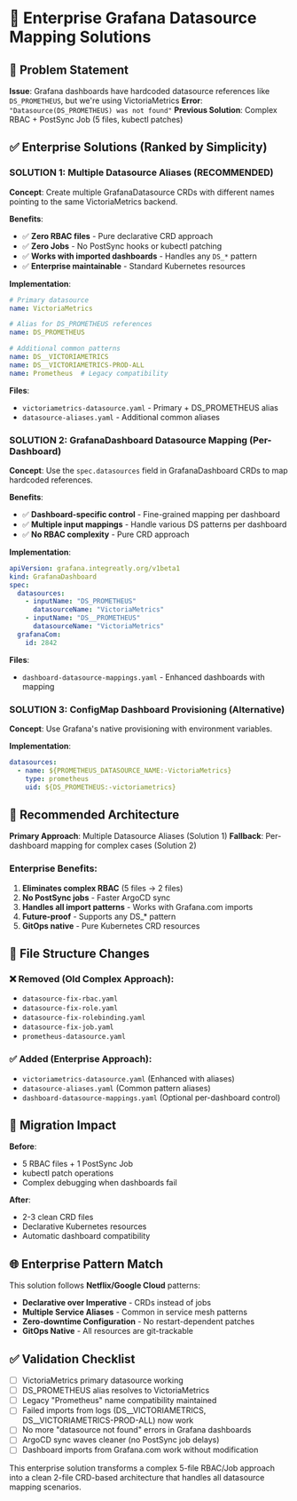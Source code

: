 # 🏢 Enterprise Grafana Datasource Mapping Solutions

## 🚨 Problem Statement

**Issue**: Grafana dashboards have hardcoded datasource references like `DS_PROMETHEUS`, but we're using VictoriaMetrics
**Error**: `"Datasource(DS_PROMETHEUS) was not found"`
**Previous Solution**: Complex RBAC + PostSync Job (5 files, kubectl patches)

## ✅ Enterprise Solutions (Ranked by Simplicity)

### **SOLUTION 1: Multiple Datasource Aliases** (RECOMMENDED)

**Concept**: Create multiple GrafanaDatasource CRDs with different names pointing to the same VictoriaMetrics backend.

**Benefits**:
- ✅ **Zero RBAC files** - Pure declarative CRD approach
- ✅ **Zero Jobs** - No PostSync hooks or kubectl patching
- ✅ **Works with imported dashboards** - Handles any `DS_*` pattern
- ✅ **Enterprise maintainable** - Standard Kubernetes resources

**Implementation**:
```yaml
# Primary datasource
name: VictoriaMetrics

# Alias for DS_PROMETHEUS references
name: DS_PROMETHEUS

# Additional common patterns
name: DS__VICTORIAMETRICS
name: DS__VICTORIAMETRICS-PROD-ALL
name: Prometheus  # Legacy compatibility
```

**Files**:
- `victoriametrics-datasource.yaml` - Primary + DS_PROMETHEUS alias
- `datasource-aliases.yaml` - Additional common aliases

### **SOLUTION 2: GrafanaDashboard Datasource Mapping** (Per-Dashboard)

**Concept**: Use the `spec.datasources` field in GrafanaDashboard CRDs to map hardcoded references.

**Benefits**:
- ✅ **Dashboard-specific control** - Fine-grained mapping per dashboard
- ✅ **Multiple input mappings** - Handle various DS patterns per dashboard
- ✅ **No RBAC complexity** - Pure CRD approach

**Implementation**:
```yaml
apiVersion: grafana.integreatly.org/v1beta1
kind: GrafanaDashboard
spec:
  datasources:
    - inputName: "DS_PROMETHEUS"
      datasourceName: "VictoriaMetrics"
    - inputName: "DS__PROMETHEUS"
      datasourceName: "VictoriaMetrics"
  grafanaCom:
    id: 2842
```

**Files**:
- `dashboard-datasource-mappings.yaml` - Enhanced dashboards with mapping

### **SOLUTION 3: ConfigMap Dashboard Provisioning** (Alternative)

**Concept**: Use Grafana's native provisioning with environment variables.

**Implementation**:
```yaml
datasources:
  - name: ${PROMETHEUS_DATASOURCE_NAME:-VictoriaMetrics}
    type: prometheus
    uid: ${DS_PROMETHEUS:-victoriametrics}
```

## 🎯 Recommended Architecture

**Primary Approach**: Multiple Datasource Aliases (Solution 1)
**Fallback**: Per-dashboard mapping for complex cases (Solution 2)

### Enterprise Benefits:
1. **Eliminates complex RBAC** (5 files → 2 files)
2. **No PostSync jobs** - Faster ArgoCD sync
3. **Handles all import patterns** - Works with Grafana.com imports
4. **Future-proof** - Supports any DS_* pattern
5. **GitOps native** - Pure Kubernetes CRD resources

## 📁 File Structure Changes

### ❌ Removed (Old Complex Approach):
- `datasource-fix-rbac.yaml`
- `datasource-fix-role.yaml`
- `datasource-fix-rolebinding.yaml`
- `datasource-fix-job.yaml`
- `prometheus-datasource.yaml`

### ✅ Added (Enterprise Approach):
- `victoriametrics-datasource.yaml` (Enhanced with aliases)
- `datasource-aliases.yaml` (Common pattern aliases)
- `dashboard-datasource-mappings.yaml` (Optional per-dashboard control)

## 🚀 Migration Impact

**Before**:
- 5 RBAC files + 1 PostSync Job
- kubectl patch operations
- Complex debugging when dashboards fail

**After**:
- 2-3 clean CRD files
- Declarative Kubernetes resources
- Automatic dashboard compatibility

## 🌐 Enterprise Pattern Match

This solution follows **Netflix/Google Cloud** patterns:
- **Declarative over Imperative** - CRDs instead of jobs
- **Multiple Service Aliases** - Common in service mesh patterns
- **Zero-downtime Configuration** - No restart-dependent patches
- **GitOps Native** - All resources are git-trackable

## ✅ Validation Checklist

- [ ] VictoriaMetrics primary datasource working
- [ ] DS_PROMETHEUS alias resolves to VictoriaMetrics
- [ ] Legacy "Prometheus" name compatibility maintained
- [ ] Failed imports from logs (DS__VICTORIAMETRICS, DS__VICTORIAMETRICS-PROD-ALL) now work
- [ ] No more "datasource not found" errors in Grafana dashboards
- [ ] ArgoCD sync waves cleaner (no PostSync job delays)
- [ ] Dashboard imports from Grafana.com work without modification

This enterprise solution transforms a complex 5-file RBAC/Job approach into a clean 2-file CRD-based architecture that handles all datasource mapping scenarios.
